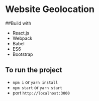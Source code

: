 # Website Geolocation

##Build with 
- React.js
- Webpack
- Babel
- ES6
- Bootstrap

## To run the project

- `npm i` or `yarn install`
- `npm start` or `yarn start` 
- port `http://localhost:3000`
